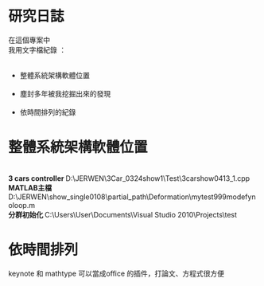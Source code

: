 # 研究日誌

在這個專案中<br>
我用文字檔紀錄 ： <br>
<ul>
  <li>整體系統架構軟體位置</li>
  <li>塵封多年被我挖掘出來的發現</li>
  <li>依時間排列的紀錄</li>
</ul>

<h1>整體系統架構軟體位置</h1><br>
<b>3 cars controller </b>D:\JERWEN\3Car_0324show1\Test\3carshow0413_1.cpp<br>
<b>MATLAB主檔</b> D:\JERWEN\show_single0108\partial_path\Deformation\mytest999modefynoloop.m<br>
<b>分群初始化 </b>C:\Users\User\Documents\Visual Studio 2010\Projects\test<br>

<h1>依時間排列</h1>
keynote 和 mathtype 可以當成office 的插件，打論文、方程式很方便<br>
